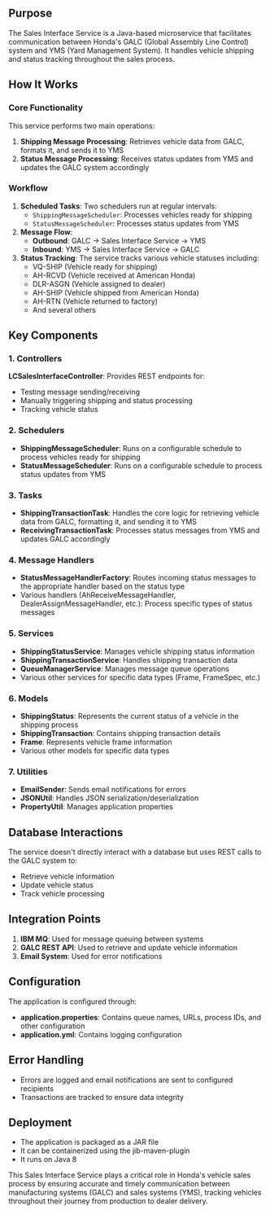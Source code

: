 ## Purpose

The Sales Interface Service is a Java-based microservice that facilitates communication between Honda's GALC (Global Assembly Line Control) system and YMS (Yard Management System). It handles vehicle shipping and status tracking throughout the sales process.

## How It Works

### Core Functionality

This service performs two main operations:

1. **Shipping Message Processing**: Retrieves vehicle data from GALC, formats it, and sends it to YMS
2. **Status Message Processing**: Receives status updates from YMS and updates the GALC system accordingly

### Workflow

1. **Scheduled Tasks**: Two schedulers run at regular intervals:
   - `ShippingMessageScheduler`: Processes vehicles ready for shipping
   - `StatusMessageScheduler`: Processes status updates from YMS
2. **Message Flow**:
   - **Outbound**: GALC → Sales Interface Service → YMS
   - **Inbound**: YMS → Sales Interface Service → GALC
3. **Status Tracking**: The service tracks various vehicle statuses including:
   - VQ-SHIP (Vehicle ready for shipping)
   - AH-RCVD (Vehicle received at American Honda)
   - DLR-ASGN (Vehicle assigned to dealer)
   - AH-SHIP (Vehicle shipped from American Honda)
   - AH-RTN (Vehicle returned to factory)
   - And several others

## Key Components

### 1. Controllers

**LCSalesInterfaceController**: Provides REST endpoints for:

- Testing message sending/receiving
- Manually triggering shipping and status processing
- Tracking vehicle status

### 2. Schedulers

- **ShippingMessageScheduler**: Runs on a configurable schedule to process vehicles ready for shipping
- **StatusMessageScheduler**: Runs on a configurable schedule to process status updates from YMS

### 3. Tasks

- **ShippingTransactionTask**: Handles the core logic for retrieving vehicle data from GALC, formatting it, and sending it to YMS
- **ReceivingTransactionTask**: Processes status messages from YMS and updates GALC accordingly

### 4. Message Handlers

- **StatusMessageHandlerFactory**: Routes incoming status messages to the appropriate handler based on the status type
- Various handlers (AhReceiveMessageHandler, DealerAssignMessageHandler, etc.): Process specific types of status messages

### 5. Services

- **ShippingStatusService**: Manages vehicle shipping status information
- **ShippingTransactionService**: Handles shipping transaction data
- **QueueManagerService**: Manages message queue operations
- Various other services for specific data types (Frame, FrameSpec, etc.)

### 6. Models

- **ShippingStatus**: Represents the current status of a vehicle in the shipping process
- **ShippingTransaction**: Contains shipping transaction details
- **Frame**: Represents vehicle frame information
- Various other models for specific data types

### 7. Utilities

- **EmailSender**: Sends email notifications for errors
- **JSONUtil**: Handles JSON serialization/deserialization
- **PropertyUtil**: Manages application properties

## Database Interactions

The service doesn't directly interact with a database but uses REST calls to the GALC system to:

- Retrieve vehicle information
- Update vehicle status
- Track vehicle processing

## Integration Points

1. **IBM MQ**: Used for message queuing between systems
2. **GALC REST API**: Used to retrieve and update vehicle information
3. **Email System**: Used for error notifications

## Configuration

The application is configured through:

- **application.properties**: Contains queue names, URLs, process IDs, and other configuration
- **application.yml**: Contains logging configuration

## Error Handling

- Errors are logged and email notifications are sent to configured recipients
- Transactions are tracked to ensure data integrity

## Deployment

- The application is packaged as a JAR file
- It can be containerized using the jib-maven-plugin
- It runs on Java 8

This Sales Interface Service plays a critical role in Honda's vehicle sales process by ensuring accurate and timely communication between manufacturing systems (GALC) and sales systems (YMS), tracking vehicles throughout their journey from production to dealer delivery.